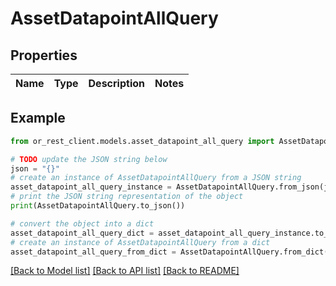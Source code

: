 # AssetDatapointAllQuery


## Properties

Name | Type | Description | Notes
------------ | ------------- | ------------- | -------------

## Example

```python
from or_rest_client.models.asset_datapoint_all_query import AssetDatapointAllQuery

# TODO update the JSON string below
json = "{}"
# create an instance of AssetDatapointAllQuery from a JSON string
asset_datapoint_all_query_instance = AssetDatapointAllQuery.from_json(json)
# print the JSON string representation of the object
print(AssetDatapointAllQuery.to_json())

# convert the object into a dict
asset_datapoint_all_query_dict = asset_datapoint_all_query_instance.to_dict()
# create an instance of AssetDatapointAllQuery from a dict
asset_datapoint_all_query_from_dict = AssetDatapointAllQuery.from_dict(asset_datapoint_all_query_dict)
```
[[Back to Model list]](../README.md#documentation-for-models) [[Back to API list]](../README.md#documentation-for-api-endpoints) [[Back to README]](../README.md)


